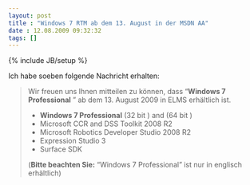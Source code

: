 ```yaml
---
layout: post
title : "Windows 7 RTM ab dem 13. August in der MSDN AA"
date : 12.08.2009 09:32:32
tags: []
---
```

{% include JB/setup %}

Ich habe soeben folgende Nachricht erhalten:

> Wir freuen uns Ihnen mitteilen zu können, dass “**Windows 7 Professional** ” ab dem 13. August 2009 in ELMS erhältlich ist.
> 
> *   **Windows 7 Professional** (32 bit ) and (64 bit )
> *   Microsoft CCR and DSS Toolkit 2008 R2
> *   Microsoft Robotics Developer Studio 2008 R2
> *   Expression Studio 3
> *   Surface SDK
> 
> (**Bitte beachten Sie:** “Windows 7 Professional” ist nur in englisch erhältlich)

